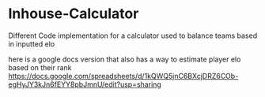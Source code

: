# Inhouse-Calculator
Different Code implementation for a calculator used to balance teams based in inputted elo

here is a google docs version that also has a way to estimate player elo based on their rank
https://docs.google.com/spreadsheets/d/1kQWQ5jnC6BXcjDRZ6COb-egHyJY3kJn6fEYY8pbJmnU/edit?usp=sharing
